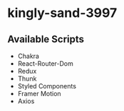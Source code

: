 # kingly-sand-3997

## Available Scripts
* Chakra
* React-Router-Dom
* Redux 
* Thunk
* Styled Components
* Framer Motion
* Axios
